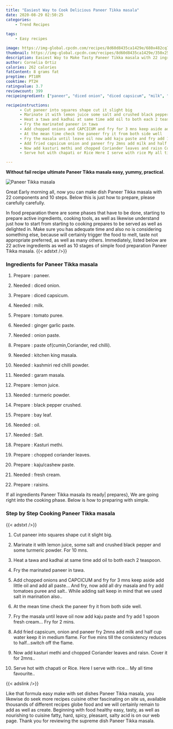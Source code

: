 ```yaml
---
title: "Easiest Way to Cook Delicious Paneer Tikka masala"
date: 2020-08-29 02:50:25
categories:
    - Trend Recipes
    
tags:
    - Easy recipes

image: https://img-global.cpcdn.com/recipes/8d60d8435ca1429e/680x482cq70/paneer-tikka-masala-recipe-main-photo.jpg
thumbnail: https://img-global.cpcdn.com/recipes/8d60d8435ca1429e/350x250cq70/paneer-tikka-masala-recipe-main-photo.jpg
description: Easiest Way to Make Tasty Paneer Tikka masala with 22 ingredients and 10 stages of easy cooking.
author: Cornelia Ortiz
calories: 262 calories
fatContent: 8 grams fat
preptime: PT18M
cooktime: PT2H
ratingvalue: 3.7
reviewcount: 399
recipeingredient: ["paneer", "diced onion", "diced capsicum", "milk", "tomato puree", "ginger garlic paste", "onion paste", "paste ofcuminCoriander red chilli", "kitchen king masala", "kashmiri red chilli powder", "garam masala", "lemon juice", "turmeric powder", "black pepper crushed", "bay leaf", "oil", "Salt", "Kasturi methi", "chopped coriander leaves", "kajucashew paste", "fresh cream", "raisins"]

recipeinstructions: 
      - Cut paneer into squares shape cut it slight big 
      - Marinate it with lemon juice some salt and crushed black pepper and some turmeric powder For 10 mns 
      - Heat a tawa and kadhai at same time add oil to both each 2 teaspoon 
      - Fry the marinated paneer in tawa 
      - Add chopped onions and CAPCICUM and fry for 3 mns keep aside add little oil and add all paste And fry now add all dry masala and fry add tomatoes puree and salt While adding salt keep in mind that we used salt in marination also 
      - At the mean time check the paneer fry it from both side well 
      - Fry the masala until leave oil now add kaju paste and fry add 1 spoon fresh cream Fry for 2 mins 
      - Add fried capsicum onion and paneer fry 2mns add milk and half cup water keep it in medium flame For five mins till the consistency reduces to halfswitch off the flame 
      - Now add kasturi methi and chopped Coriander leaves and raisn Cover it for 2mns 
      - Serve hot with chapati or Rice Here I serve with rice My all time favourite

---
```




**Without fail recipe ultimate Paneer Tikka masala easy, yummy, practical**. 


![Paneer Tikka masala](https://img-global.cpcdn.com/recipes/8d60d8435ca1429e/680x482cq70/paneer-tikka-masala-recipe-main-photo.jpg "Paneer Tikka masala")




Great Early morning all, now you can make dish Paneer Tikka masala with 22 components and 10 steps. Below this is just how to prepare, please carefully carefully.

In food preparation there are some phases that have to be done, starting to prepare active ingredients, cooking tools, as well as likewise understand just how to start from starting to cooking prepares to be served as well as delighted in. Make sure you has adequate time and also no is considering something else, because will certainly trigger the food to melt, taste not appropriate preferred, as well as many others. Immediately, listed below are 22 active ingredients as well as 10 stages of simple food preparation Paneer Tikka masala.
{{< adstxt />}}

### Ingredients for Paneer Tikka masala


1. Prepare  : paneer.

1. Needed  : diced onion.

1. Prepare  : diced capsicum.

1. Needed  : milk.

1. Prepare  : tomato puree.

1. Needed  : ginger garlic paste.

1. Needed  : onion paste.

1. Prepare  : paste of(cumin,Coriander, red chilli).

1. Needed  : kitchen king masala.

1. Needed  : kashmiri red chilli powder.

1. Needed  : garam masala.

1. Prepare  : lemon juice.

1. Needed  : turmeric powder.

1. Prepare  : black pepper crushed.

1. Prepare  : bay leaf.

1. Needed  : oil.

1. Needed  : Salt.

1. Prepare  : Kasturi methi.

1. Prepare  : chopped coriander leaves.

1. Prepare  : kaju/cashew paste.

1. Needed  : fresh cream.

1. Prepare  : raisins.



If all ingredients Paneer Tikka masala its ready| prepares}, We are going right into the cooking phase. Below is how to preparing with simple.

### Step by Step Cooking Paneer Tikka masala

{{< adstxt />}}


1. Cut paneer into squares shape cut it slight big.



1. Marinate it with lemon juice, some salt and crushed black pepper and some turmeric powder. For 10 mns.



1. Heat a tawa and kadhai at same time add oil to both each 2 teaspoon.



1. Fry the marinated paneer in tawa.



1. Add chopped onions and CAPCICUM and fry for 3 mns keep aside add little oil and add all paste... And fry, now add all dry masala and fry add tomatoes puree and salt.. While adding salt keep in mind that we used salt in marination also..



1. At the mean time check the paneer fry it from both side well.



1. Fry the masala until leave oil now add kaju paste and fry add 1 spoon fresh cream... Fry for 2 mins.



1. Add fried capsicum, onion and paneer fry 2mns add milk and half cup water keep it in medium flame. For five mins till the consistency reduces to half...switch off the flame.



1. Now add kasturi methi and chopped Coriander leaves and raisn. Cover it for 2mns..



1. Serve hot with chapati or Rice. Here I serve with rice... My all time favourite..





{{< adslink />}}

Like that formula easy make with set dishes Paneer Tikka masala, you likewise do seek more recipes cuisine other fascinating on site us, available thousands of different recipes globe food and we will certainly remain to add as well as create. Beginning with food healthy easy, tasty, as well as nourishing to cuisine fatty, hard, spicy, pleasant, salty acid is on our web page. Thank you for reviewing the supreme dish Paneer Tikka masala.
